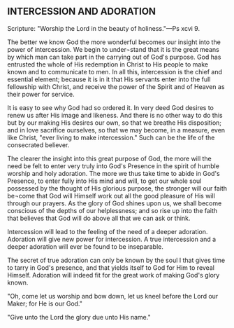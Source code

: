 ## INTERCESSION AND ADORATION ##

Scripture: "Worship the Lord in the beauty of holiness."—Ps xcvi 9.



The better we know God the more wonderful becomes our insight into the power of intercession. We begin to under¬stand that it is the great means by which man can take part in the carrying out of God's purpose. God has entrusted the whole of His redemption in Christ to His people to make known and to communicate to men. In all this, intercession is the chief and essential element; because it is in it that His servants enter into the full fellowship with Christ, and receive the power of the Spirit and of Heaven as their power for service.

It is easy to see why God had so ordered it. In very deed God desires to renew us after His image and likeness. And there is no other way to do this but by our making His desires our own, so that we breathe His disposition; and in love sacrifice ourselves, so that we may become, in a measure, even like Christ, "ever living to make intercession." Such can be the life of the consecrated believer.

The clearer the insight into this great purpose of God, the more will the need be felt to enter very truly into God's Presence in the spirit of humble worship and holy adoration. The more we thus take time to abide in God's Presence, to enter fully into His mind and will, to get our whole soul possessed by the thought of His glorious purpose, the stronger will our faith be¬come that God will Himself work out all the good pleasure of His will through our prayers. As the glory of God shines upon us, we shall become conscious of the depths of our helplessness; and so rise up into the faith that believes that God will do above all that we can ask or think.

Intercession will lead to the feeling of the need of a deeper adoration. Adoration will give new power for intercession. A true intercession and a deeper adoration will ever be found to be inseparable.

The secret of true adoration can only be known by the soul I that gives time to tarry in God's presence, and that yields itself to God for Him to reveal Himself. Adoration will indeed fit for the great work of making God's glory known.

"Oh, come let us worship and bow down, let us kneel before the Lord our Maker; for He is our God."

"Give unto the Lord the glory due unto His name."

